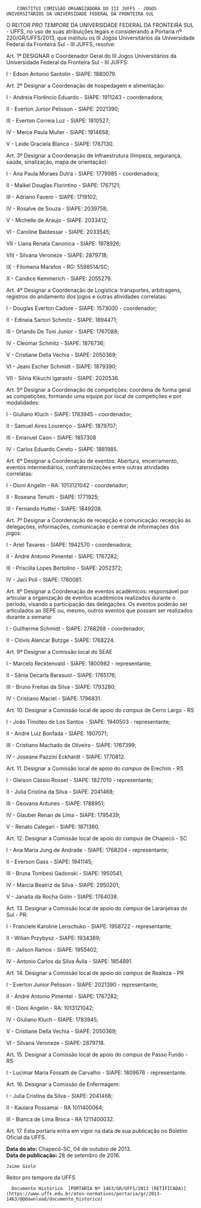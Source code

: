         CONSTITUI COMISSÃO ORGANIZADORA DO III JUFFS - JOGOS UNIVERSITÁRIOS DA UNIVERSIDADE FEDERAL DA FRONTEIRA SUL  

O REITOR *PRO TEMPORE* DA UNIVERSIDADE FEDERAL DA FRONTEIRA SUL - UFFS, no uso de suas atribuições legais e considerando a Portaria nº 220/GR/UFFS/2013, que instituiu os III Jogos Universitários da Universidade Federal da Fronteira Sul - III JUFFS, resolve:

 Art. 1º DESIGNAR o Coordenador Geral do III Jogos Universitários da Universidade Federal da Fronteira Sul - III JUFFS:

 I - Edson Antonio Santolin - SIAPE: 1880079.

 Art. 2º Designar a Coordenação de hospedagem e alimentação:

 I - Andreia Florêncio Eduardo - SIAPE: 1911243 - coordenadora;

 II - Everton Junior Pelisson - SIAPE: 2021390;

 III - Everton Correia Luz - SIAPE: 1810527;

 IV - Merce Paula Muller - SIAPE: 1914658;

 V - Leide Graciela Blanco - SIAPE: 1767130.

 Art. 3º Designar a Coordenação de Infraestrutura (limpeza, segurança, saúde, sinalização, mapa de orientação):

 I - Ana Paula Moraes Dutra - SIAPE: 1779985 - coordenadora;

 II - Maikel Douglas Florintino - SIAPE: 1767121;

 III - Adriano Favero - SIAPE: 1719102;

 IV - Rosalve de Souza - SIAPE: 2039758;

 V - Michelle de Araujo - SIAPE: 2033412;

 VI - Caroline Baldessar - SIAPE: 2033545;

 VII - Liana Renata Canonica - SIAPE: 1978926;

 VIII - Silvana Veroneze - SIAPE: 2879718;

 IX - Filomena Marafon - RG: 5598514/SC;

 X - Candice Kemmerich - SIAPE: 2055279.

 Art. 4º Designar a Coordenação de Logística: transportes, arbitragens, registros do andamento dos jogos e outras atividades correlatas:

 I - Douglas Everton Cadore - SIAPE: 1573000 - coordenador;

 II - Edineia Sartori Schmitz - SIAPE: 1894471;

 III - Orlando De Toni Junior - SIAPE: 1767088;

 IV - Cleomar Schmitz - SIAPE: 1876736;

 V - Cristiane Della Vechia - SIAPE: 2050369;

 VI - Jeani Escher Schmidt - SIAPE: 1879390;

 VII - Silvia Kikuchi Igarashi - SIAPE: 2020536.

 Art. 5º Designar a Coordenação de competições: coordena de forma geral as competições, formando uma equipe por local de competições e por modalidades:

 I - Giuliano Kluch - SIAPE: 1783945 - coordenador;

 II - Samuel Aires Lourenço - SIAPE: 1879707;

 III - Emanuel Caon - SIAPE: 1857308

 IV - Carlos Eduardo Cereto - SIAPE: 1881985.

 Art. 6º Designar a Coordenação de eventos: Abertura, encerramento, eventos intermediários, confraternizações entre outras atividades correlatas:

 I - Dioni Angelin - RA: 1013121042 - coordenador;

 II - Roseana Tenutti - SIAPE: 1771925;

 III - Fernando Huttel - SIAPE: 1849208.

 Art. 7º Designar a Coordenação de recepção e comunicação: recepção às delegações, informações, comunicação e central de informações dos jogos:

 I - Ariel Tavares - SIAPE: 1942570 - coordenadora;

 II - André Antonio Pimentel - SIAPE: 1767282;

 III - Priscilla Lopes Bertolino - SIAPE: 2052372;

 IV - Jaci Poli - SIAPE: 1760081.

 Art. 8º Designar a Coordenação de eventos acadêmicos: responsável por articular a organização de eventos acadêmicos realizados durante o período, visando a participação das delegações. Os eventos poderão ser articulados ao SEPE ou, mesmo, outros eventos que possam ser realizados durante a semana:

 I - Guilherme Schmidt - SIAPE: 2768268 - coordenador;

 II - Clóvis Alencar Butzge - SIAPE: 1768224.

 Art. 9º Designar a Comissão local do SEAE

 I - Marcelo Recktenvald - SIAPE: 1800982 - representante;

 II - Sânia Decarla Barasuol - SIAPE: 1765176;

 III - Bruno Freitas da Silva - SIAPE: 1793280;

 IV - Cristiano Maciel - SIAPE: 1796831.

 Art. 10. Designar a Comissão local de apoio do *campus* de Cerro Largo - RS

 I - João Timóteo de Los Santos - SIAPE: 1940503 - representante;

 II - André Luiz Bonfada - SIAPE: 1907071;

 III - Cristiano Machado de Oliveira - SIAPE: 1767399;

 IV - Joseane Pazzini Eckhardt - SIAPE: 1770812.

 Art. 11. Designar a Comissão local de apoio do *campus* de Erechim - RS

 I - Gleison Cássio Rosset - SIAPE: 1827010 - representante;

 II - Julia Cristina da Silva - SIAPE: 2041468;

 III - Geovana Antunes - SIAPE: 1788951;

 IV - Glauber Renan de Lima - SIAPE: 1795439;

 V - Renato Calegari - SIAPE: 1871360.

 Art. 12. Designar a Comissão local de apoio do *campus* de Chapecó - SC

 I - Ana Maria Jung de Andrade - SIAPE: 1768204 - representante;

 II - Everson Gass - SIAPE: 1941145;

 III - Bruna Tombesi Gadonski - SIAPE: 1950541;

 IV - Marcia Beatriz da Silva - SIAPE: 2950201;

 V - Janaita da Rocha Golin - SIAPE: 1764038.

 Art. 13. Designar a Comissão local de apoio do *campus* de Laranjeiras do Sul - PR:

 I - Franciele Karoline Lenschuko - SIAPE: 1958722 - representante;

 II - Wilian Przybysz - SIAPE: 1934389;

 III - Jailson Ramos - SIAPE: 1955402;

 IV - Antonio Carlos da Silva Ávila - SIAPE: 1854891.

 Art. 14. Designar a Comissão local de apoio do *campus* de Realeza - PR

 I - Everton Junior Pelisson - SIAPE: 2021390 - representante;

 II - André Antonio Pimentel - SIAPE: 1767282;

 III - Dioni Angelin - RA: 1013121042;

 IV - Giuliano Kluch - SIAPE: 1783945;

 V - Cristiane Della Vechia - SIAPE: 2050369;

 VI - Silvana Veroneze - SIAPE: 2879718.

 Art. 15. Designar a Comissão local de apoio do *campus* de Passo Fundo - RS

 I - Lucimar Maria Fossatti de Carvalho - SIAPE: 1809676 - representante.

 Art. 16. Designar a Comissão de Enfermagem:

 I - Julia Cristina da Silva - SIAPE: 2041468;

 II - Kauiara Possamai - RA 1011400064;

 III - Bianca de Lima Broca - RA 1211400032.

 Art. 17. Esta portaria entra em vigor na data de sua publicação no Boletim Oficial da UFFS.

  

   **Data do ato:** Chapecó-SC, 04 de outubro de 2013.   
 **Data de publicação:**  28 de setembro de 2016. 

    Jaime Giolo   
 Reitor pro tempore da UFFS 

      Documento Histórico  [PORTARIA Nº 1463/GR/UFFS/2013 (RETIFICADA)](https://www.uffs.edu.br/atos-normativos/portaria/gr/2013-1463/@@download/documento_historico)     
      